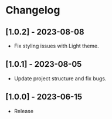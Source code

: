 # Changelog

## [1.0.2] - 2023-08-08

- Fix styling issues with Light theme.

## [1.0.1] - 2023-08-05

- Update project structure and fix bugs.

## [1.0.0] - 2023-06-15

- Release